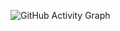 ![GitHub Activity Graph](https://github-readme-activity-graph.vercel.app/graph?username=wiserin&theme=tokyo-night)


<!--START_SECTION:waka-->
<!--END_SECTION:waka-->
